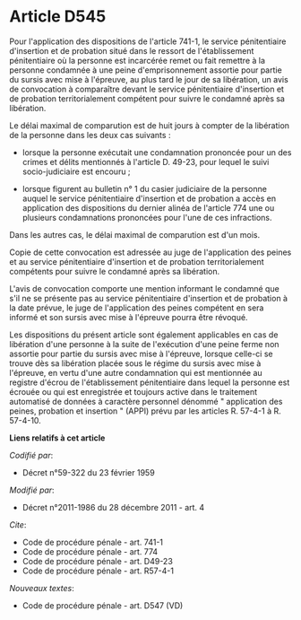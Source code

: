 # Article D545

Pour l'application des dispositions de l'article 741-1, le service pénitentiaire d'insertion et de probation situé dans le
ressort de l'établissement pénitentiaire où la personne est incarcérée remet ou fait remettre à la personne condamnée à une
peine d'emprisonnement assortie pour partie du sursis avec mise à l'épreuve, au plus tard le jour de sa libération, un avis
de convocation à comparaître devant le service pénitentiaire d'insertion et de probation territorialement compétent pour
suivre le condamné après sa libération. 

Le délai maximal de comparution est de huit jours à compter de la libération de la personne dans les deux cas suivants :

- lorsque la personne exécutait une condamnation prononcée pour un des crimes et délits mentionnés à l'article D. 49-23, pour
lequel le suivi socio-judiciaire est encouru ;

- lorsque figurent au bulletin n° 1 du casier judiciaire de la personne auquel le service pénitentiaire d'insertion et de
probation a accès en application des dispositions du dernier alinéa de l'article 774 une ou plusieurs condamnations
prononcées pour l'une de ces infractions. 

Dans les autres cas, le délai maximal de comparution est d'un mois. 

Copie de cette convocation est adressée au juge de l'application des peines et au service pénitentiaire d'insertion et de
probation territorialement compétents pour suivre le condamné après sa libération. 

L'avis de convocation comporte une mention informant le condamné que s'il ne se présente pas au service pénitentiaire
d'insertion et de probation à la date prévue, le juge de l'application des peines compétent en sera informé et son sursis
avec mise à l'épreuve pourra être révoqué. 

Les dispositions du présent article sont également applicables en cas de libération d'une personne à la suite de l'exécution
d'une peine ferme non assortie pour partie du sursis avec mise à l'épreuve, lorsque celle-ci se trouve dès sa libération
placée sous le régime du sursis avec mise à l'épreuve, en vertu d'une autre condamnation qui est mentionnée au registre
d'écrou de l'établissement pénitentiaire dans lequel la personne est écrouée ou qui est enregistrée et toujours active dans
le traitement automatisé de données à caractère personnel dénommé " application des peines, probation et insertion " (APPI)
prévu par les articles R. 57-4-1 à R. 57-4-10.

**Liens relatifs à cet article**

_Codifié par_:

  - Décret n°59-322 du 23 février 1959

_Modifié par_:

  - Décret n°2011-1986 du 28 décembre 2011 - art. 4

_Cite_:

  - Code de procédure pénale - art. 741-1
  - Code de procédure pénale - art. 774
  - Code de procédure pénale - art. D49-23
  - Code de procédure pénale - art. R57-4-1

_Nouveaux textes_:

  - Code de procédure pénale - art. D547 (VD)

